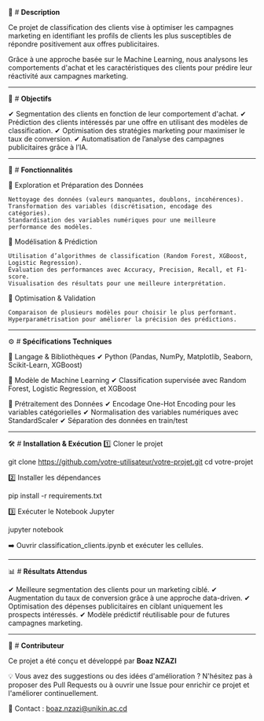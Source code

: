 📌 # **Description**

Ce projet de classification des clients vise à optimiser les campagnes marketing en identifiant les profils de clients les plus susceptibles de répondre positivement aux offres publicitaires.

Grâce à une approche basée sur le Machine Learning, nous analysons les comportements d'achat et les caractéristiques des clients pour prédire leur réactivité aux campagnes marketing.


---


🎯 # **Objectifs**

✔ Segmentation des clients en fonction de leur comportement d'achat.
✔ Prédiction des clients intéressés par une offre en utilisant des modèles de classification.
✔ Optimisation des stratégies marketing pour maximiser le taux de conversion.
✔ Automatisation de l’analyse des campagnes publicitaires grâce à l’IA.


---


🚀 # **Fonctionnalités**

🔹 Exploration et Préparation des Données

    Nettoyage des données (valeurs manquantes, doublons, incohérences).
    Transformation des variables (discrétisation, encodage des catégories).
    Standardisation des variables numériques pour une meilleure performance des modèles.

🔹 Modélisation & Prédiction

    Utilisation d’algorithmes de classification (Random Forest, XGBoost, Logistic Regression).
    Évaluation des performances avec Accuracy, Precision, Recall, et F1-score.
    Visualisation des résultats pour une meilleure interprétation.

🔹 Optimisation & Validation

    Comparaison de plusieurs modèles pour choisir le plus performant.
    Hyperparamétrisation pour améliorer la précision des prédictions.

---

⚙️ # **Spécifications Techniques**

📌 Langage & Bibliothèques
✔ Python (Pandas, NumPy, Matplotlib, Seaborn, Scikit-Learn, XGBoost)

📌 Modèle de Machine Learning
✔ Classification supervisée avec Random Forest, Logistic Regression, et XGBoost

📌 Prétraitement des Données
✔ Encodage One-Hot Encoding pour les variables catégorielles
✔ Normalisation des variables numériques avec StandardScaler
✔ Séparation des données en train/test


---


🛠️ # **Installation & Exécution**
1️⃣ Cloner le projet

git clone https://github.com/votre-utilisateur/votre-projet.git
cd votre-projet

2️⃣ Installer les dépendances

pip install -r requirements.txt

3️⃣ Exécuter le Notebook Jupyter

jupyter notebook

➡️ Ouvrir classification_clients.ipynb et exécuter les cellules.


---


📊 # **Résultats Attendus**

✔ Meilleure segmentation des clients pour un marketing ciblé.
✔ Augmentation du taux de conversion grâce à une approche data-driven.
✔ Optimisation des dépenses publicitaires en ciblant uniquement les prospects intéressés.
✔ Modèle prédictif réutilisable pour de futures campagnes marketing.


---


📩 # **Contributeur**

Ce projet a été conçu et développé par **Boaz NZAZI**

💡 Vous avez des suggestions ou des idées d'amélioration ?
N'hésitez pas à proposer des Pull Requests ou à ouvrir une Issue pour enrichir ce projet et l'améliorer continuellement.

📧 Contact : boaz.nzazi@unikin.ac.cd

